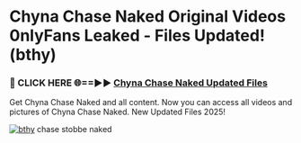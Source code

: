 # Chyna Chase Naked Original Videos 0nlyFans Leaked - Files Updated! (bthy)

<h3>🔴 CLICK HERE 🌐==►► <a href="https://tinyurl.com/up5wt9bj" rel="nofollow">Chyna Chase Naked Updated Files</a></h3>

Get Chyna Chase Naked and all content. Now you can access all videos and pictures of Chyna Chase Naked. New Updated Files 2025!

[![bthy](https://i.imgur.com/ABiUzMV.gif)](https://tinyurl.com/up5wt9bj)
chase stobbe naked